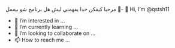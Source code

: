 مرحبا كيفكن حدا يفهمني ليش هل برنامج شو بيعمل 🙂- 👋 Hi, I’m @qstsh11
- 👀 I’m interested in ...
- 🌱 I’m currently learning ...
- 💞️ I’m looking to collaborate on ...
- 📫 How to reach me ...

<!---
qstsh11/qstsh11 is a ✨ special ✨ repository because its `README.md` (this file) appears on your GitHub profile.
You can click the Preview link to take a look at your changes.
--->
